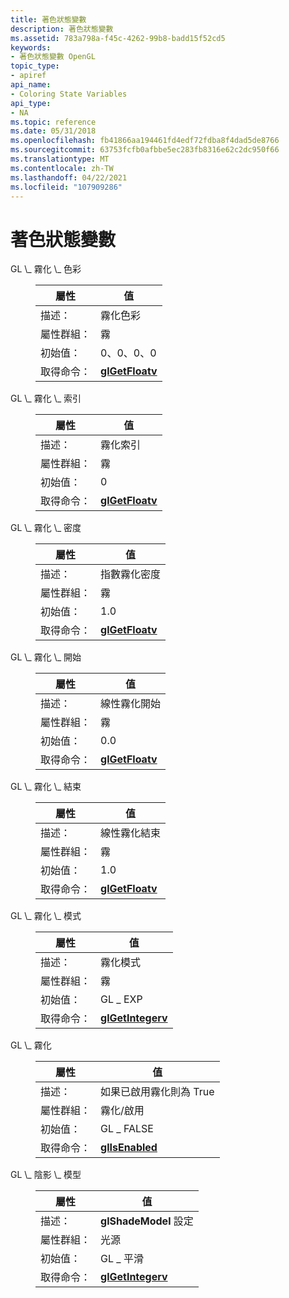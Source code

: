 ```yaml
---
title: 著色狀態變數
description: 著色狀態變數
ms.assetid: 783a798a-f45c-4262-99b8-badd15f52cd5
keywords:
- 著色狀態變數 OpenGL
topic_type:
- apiref
api_name:
- Coloring State Variables
api_type:
- NA
ms.topic: reference
ms.date: 05/31/2018
ms.openlocfilehash: fb41866aa194461fd4edf72fdba8f4dad5de8766
ms.sourcegitcommit: 63753fcfb0afbbe5ec283fb8316e62c2dc950f66
ms.translationtype: MT
ms.contentlocale: zh-TW
ms.lasthandoff: 04/22/2021
ms.locfileid: "107909286"
---
```

# <a name="coloring-state-variables"></a>著色狀態變數

<dl> <dt><span id="GL_FOG_COLOR"></span><span id="gl_fog_color"></span>GL \_ 霧化 \_ 色彩</dt> <dd> 

| 屬性 | 值 |
|------------------|--------------------------------------------------------------------------------|
| 描述：     | 霧化色彩                                                                      |
| 屬性群組： | 霧                                                                            |
| 初始值：   | 0、0、0、0                                                                        |
| 取得命令：     | [**glGetFloatv**](glgetbooleanv--glgetdoublev--glgetfloatv--glgetintegerv.md) |



 

</dd> <dt><span id="GL_FOG_INDEX"></span><span id="gl_fog_index"></span>GL \_ 霧化 \_ 索引</dt> <dd> 

| 屬性 | 值 |
|------------------|--------------------------------------------------------------------------------|
| 描述：     | 霧化索引                                                                      |
| 屬性群組： | 霧                                                                            |
| 初始值：   | 0                                                                              |
| 取得命令：     | [**glGetFloatv**](glgetbooleanv--glgetdoublev--glgetfloatv--glgetintegerv.md) |



 

</dd> <dt><span id="GL_FOG_DENSITY"></span><span id="gl_fog_density"></span>GL \_ 霧化 \_ 密度</dt> <dd> 

| 屬性 | 值 |
|------------------|--------------------------------------------------------------------------------|
| 描述：     | 指數霧化密度                                                        |
| 屬性群組： | 霧                                                                            |
| 初始值：   | 1.0                                                                            |
| 取得命令：     | [**glGetFloatv**](glgetbooleanv--glgetdoublev--glgetfloatv--glgetintegerv.md) |



 

</dd> <dt><span id="GL_FOG_START"></span><span id="gl_fog_start"></span>GL \_ 霧化 \_ 開始</dt> <dd> 

| 屬性 | 值 |
|------------------|--------------------------------------------------------------------------------|
| 描述：     | 線性霧化開始                                                               |
| 屬性群組： | 霧                                                                            |
| 初始值：   | 0.0                                                                            |
| 取得命令：     | [**glGetFloatv**](glgetbooleanv--glgetdoublev--glgetfloatv--glgetintegerv.md) |



 

</dd> <dt><span id="GL_FOG_END"></span><span id="gl_fog_end"></span>GL \_ 霧化 \_ 結束</dt> <dd> 

| 屬性 | 值 |
|------------------|--------------------------------------------------------------------------------|
| 描述：     | 線性霧化結束                                                                 |
| 屬性群組： | 霧                                                                            |
| 初始值：   | 1.0                                                                            |
| 取得命令：     | [**glGetFloatv**](glgetbooleanv--glgetdoublev--glgetfloatv--glgetintegerv.md) |



 

</dd> <dt><span id="GL_FOG_MODE"></span><span id="gl_fog_mode"></span>GL \_ 霧化 \_ 模式</dt> <dd> 

| 屬性 | 值 |
|------------------|----------------------------------------------------------------------------------|
| 描述：     | 霧化模式                                                                         |
| 屬性群組： | 霧                                                                              |
| 初始值：   | GL \_ EXP                                                                          |
| 取得命令：     | [**glGetIntegerv**](glgetbooleanv--glgetdoublev--glgetfloatv--glgetintegerv.md) |



 

</dd> <dt><span id="GL_FOG"></span><span id="gl_fog"></span>GL \_ 霧化</dt> <dd> 

| 屬性 | 值 |
|------------------|------------------------------------|
| 描述：     | 如果已啟用霧化則為 True                |
| 屬性群組： | 霧化/啟用                         |
| 初始值：   | GL \_ FALSE                          |
| 取得命令：     | [**glIsEnabled**](glisenabled.md) |



 

</dd> <dt><span id="GL_SHADE_MODEL"></span><span id="gl_shade_model"></span>GL \_ 陰影 \_ 模型</dt> <dd> 

| 屬性 | 值 |
|------------------|----------------------------------------------------------------------------------|
| 描述：     | **glShadeModel** 設定                                                         |
| 屬性群組： | 光源                                                                         |
| 初始值：   | GL \_ 平滑                                                                       |
| 取得命令：     | [**glGetIntegerv**](glgetbooleanv--glgetdoublev--glgetfloatv--glgetintegerv.md) |



 

</dd> </dl>

 

 




